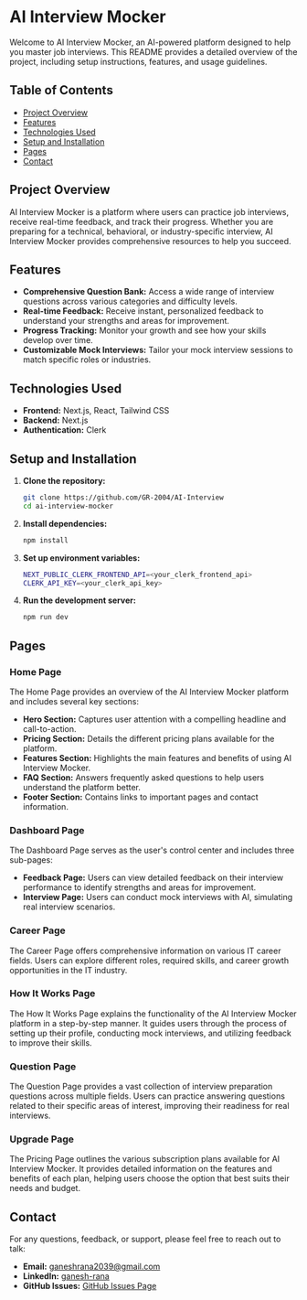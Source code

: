 # AI Interview Mocker

Welcome to AI Interview Mocker, an AI-powered platform designed to help you master job interviews. This README provides a detailed overview of the project, including setup instructions, features, and usage guidelines.

## Table of Contents
- [Project Overview](#project-overview)
- [Features](#features)
- [Technologies Used](#technologies-used)
- [Setup and Installation](#setup-and-installation)
- [Pages](#pages)
- [Contact](#contact)

## Project Overview
AI Interview Mocker is a platform where users can practice job interviews, receive real-time feedback, and track their progress. Whether you are preparing for a technical, behavioral, or industry-specific interview, AI Interview Mocker provides comprehensive resources to help you succeed.

## Features
- **Comprehensive Question Bank:** Access a wide range of interview questions across various categories and difficulty levels.
- **Real-time Feedback:** Receive instant, personalized feedback to understand your strengths and areas for improvement.
- **Progress Tracking:** Monitor your growth and see how your skills develop over time.
- **Customizable Mock Interviews:** Tailor your mock interview sessions to match specific roles or industries.

## Technologies Used
- **Frontend:** Next.js, React, Tailwind CSS
- **Backend:** Next.js
- **Authentication:** Clerk

## Setup and Installation

1. **Clone the repository:**
   ```bash
   git clone https://github.com/GR-2004/AI-Interview
   cd ai-interview-mocker

2. **Install dependencies:**
   ```bash
   npm install

3. **Set up environment variables:**
   ```bash
   NEXT_PUBLIC_CLERK_FRONTEND_API=<your_clerk_frontend_api>
   CLERK_API_KEY=<your_clerk_api_key>

4. **Run the development server:**
   ```bash
   npm run dev

## Pages

### Home Page
The Home Page provides an overview of the AI Interview Mocker platform and includes several key sections:
- **Hero Section:** Captures user attention with a compelling headline and call-to-action.
- **Pricing Section:** Details the different pricing plans available for the platform.
- **Features Section:** Highlights the main features and benefits of using AI Interview Mocker.
- **FAQ Section:** Answers frequently asked questions to help users understand the platform better.
- **Footer Section:** Contains links to important pages and contact information.

### Dashboard Page
The Dashboard Page serves as the user's control center and includes three sub-pages:
- **Feedback Page:** Users can view detailed feedback on their interview performance to identify strengths and areas for improvement.
- **Interview Page:** Users can conduct mock interviews with AI, simulating real interview scenarios.

### Career Page
The Career Page offers comprehensive information on various IT career fields. Users can explore different roles, required skills, and career growth opportunities in the IT industry.

### How It Works Page
The How It Works Page explains the functionality of the AI Interview Mocker platform in a step-by-step manner. It guides users through the process of setting up their profile, conducting mock interviews, and utilizing feedback to improve their skills.

### Question Page
The Question Page provides a vast collection of interview preparation questions across multiple fields. Users can practice answering questions related to their specific areas of interest, improving their readiness for real interviews.

### Upgrade Page
The Pricing Page outlines the various subscription plans available for AI Interview Mocker. It provides detailed information on the features and benefits of each plan, helping users choose the option that best suits their needs and budget.


## Contact

For any questions, feedback, or support, please feel free to reach out to talk:

- **Email:** [ganeshrana2039@gmail.com](mailto:ganeshrana2039@gmail.com)
- **LinkedIn:** [ganesh-rana](https://www.linkedin.com/in/ganesh-rana/)
- **GitHub Issues:** [GitHub Issues Page](https://github.com/GR-2004/AI-Interview/issues)
